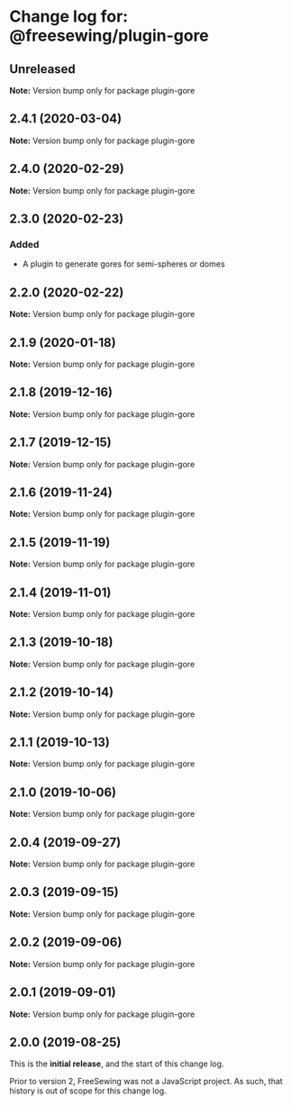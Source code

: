 # Change log for: @freesewing/plugin-gore


## Unreleased

**Note:** Version bump only for package plugin-gore


## 2.4.1 (2020-03-04)

**Note:** Version bump only for package plugin-gore


## 2.4.0 (2020-02-29)

**Note:** Version bump only for package plugin-gore


## 2.3.0 (2020-02-23)

### Added

 - A plugin to generate gores for semi-spheres or domes
## 2.2.0 (2020-02-22)

**Note:** Version bump only for package plugin-gore


## 2.1.9 (2020-01-18)

**Note:** Version bump only for package plugin-gore


## 2.1.8 (2019-12-16)

**Note:** Version bump only for package plugin-gore


## 2.1.7 (2019-12-15)

**Note:** Version bump only for package plugin-gore


## 2.1.6 (2019-11-24)

**Note:** Version bump only for package plugin-gore


## 2.1.5 (2019-11-19)

**Note:** Version bump only for package plugin-gore


## 2.1.4 (2019-11-01)

**Note:** Version bump only for package plugin-gore


## 2.1.3 (2019-10-18)

**Note:** Version bump only for package plugin-gore


## 2.1.2 (2019-10-14)

**Note:** Version bump only for package plugin-gore


## 2.1.1 (2019-10-13)

**Note:** Version bump only for package plugin-gore


## 2.1.0 (2019-10-06)

**Note:** Version bump only for package plugin-gore


## 2.0.4 (2019-09-27)

**Note:** Version bump only for package plugin-gore


## 2.0.3 (2019-09-15)

**Note:** Version bump only for package plugin-gore


## 2.0.2 (2019-09-06)

**Note:** Version bump only for package plugin-gore


## 2.0.1 (2019-09-01)

**Note:** Version bump only for package plugin-gore




## 2.0.0 (2019-08-25)

This is the **initial release**, and the start of this change log.

Prior to version 2, FreeSewing was not a JavaScript project.
As such, that history is out of scope for this change log.
